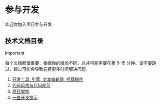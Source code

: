 # 参与开发

欢迎你加入项目参与开发

## 技术文档目录

> [!IMPORTANT]
> 每个文档都很重要，根据你的经验不同，总共可能需要花费 5-15 分钟。请不要跳过，跳过可能会导致花费更多时间解决问题。

1. [开发工具: 引擎, 文本编辑器, 推荐插件](setup.md)
2. [代码风格与代码规范](code-style.md)
3. [项目架构](architecture.md)
4. [一些开发提示](dev-tips.md)
